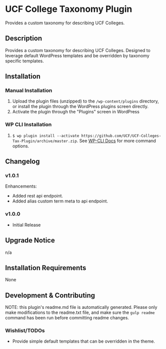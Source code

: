 # UCF College Taxonomy Plugin #

Provides a custom taxonomy for describing UCF Colleges.


## Description ##

Provides a custom taxonomy for describing UCF Colleges. Designed to leverage default WordPress templates and be overridden by taxonomy specific templates.


## Installation ##

### Manual Installation ###
1. Upload the plugin files (unzipped) to the `/wp-content/plugins` directory, or install the plugin through the WordPress plugins screen directly.
2. Activate the plugin through the "Plugins" screen in WordPress

### WP CLI Installation ###
1. `$ wp plugin install --activate https://github.com/UCF/UCF-Colleges-Tax-Plugin/archive/master.zip`.  See [WP-CLI Docs](http://wp-cli.org/commands/plugin/install/) for more command options.


## Changelog ##

### v1.0.1 ###
Enhancements:
* Added rest api endpoint.
* Added alias custom term meta to api endpoint.

### v1.0.0 ###
* Initial Release

## Upgrade Notice ##

n/a


## Installation Requirements ##

None


## Development & Contributing ##

NOTE: this plugin's readme.md file is automatically generated.  Please only make modifications to the readme.txt file, and make sure the `gulp readme` command has been run before committing readme changes.

### Wishlist/TODOs ###
* Provide simple default templates that can be overridden in the theme.
